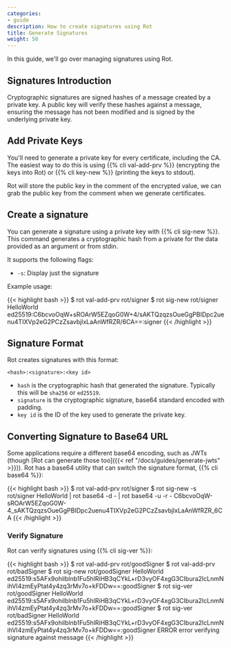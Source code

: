 ```yaml
---
categories:
- guide
description: How to create signatures using Rot
title: Generate Signatures
weight: 50
---
```


In this guide, we'll go over managing signatures using Rot.

## Signatures Introduction

Cryptographic signatures are signed hashes of a message created by a private key.  A public key will verify these hashes against a message, ensuring the message has not been modified and is signed by the underlying private key.

## Add Private Keys

You'll need to generate a private key for every certificate, including the CA.  The easiest way to do this is using {{% cli val-add-prv %}} (encrypting the keys into Rot) or {{% cli key-new %}} (printing the keys to stdout).

Rot will store the public key in the comment of the encrypted value, we can grab the public key from the comment when we generate certificates.

## Create a signature

You can generate a signature using a private key with {{% cli sig-new %}}.  This command generates a cryptographic hash from a private for the data provided as an argument or from stdin.

It supports the following flags:

- `-s`: Display just the signature

Example usage:

{{< highlight bash >}}
$ rot val-add-prv rot/signer
$ rot sig-new rot/signer HelloWorld
ed25519:C6bcvoOqW+sROArW5EZqoG0W+4/sAKTQzqzsOueGgPBIDpc2uenu4TIXVp2eG2PCzZsavbjlxLaAnWfRZR/6CA==:signer
{{< /highlight >}}

## Signature Format

Rot creates signatures with this format:

`<hash>:<signature>:<key id>`

- `hash` is the cryptographic hash that generated the signature.  Typically this will be `sha256` or `ed25519`.
- `signature` is the cryptographic signature, base64 standard encoded with padding.
- `key id` is the ID of the key used to generate the private key.

## Converting Signature to Base64 URL

Some applications require a different base64 encoding, such as JWTs (though [Rot can generate those too]({{< ref "/docs/guides/generate-jwts" >}})).  Rot has a base64 utility that can switch the signature format, {{% cli base64 %}}:

{{< highlight bash >}}
$ rot val-add-prv rot/signer
$ rot sig-new -s rot/signer HelloWorld | rot base64 -d - | rot base64 -u -r -
C6bcvoOqW-sROArW5EZqoG0W-4_sAKTQzqzsOueGgPBIDpc2uenu4TIXVp2eG2PCzZsavbjlxLaAnWfRZR_6CA
{{< /highlight >}}

### Verify Signature

Rot can verify signatures using {{% cli sig-ver %}}:

{{< highlight bash >}}
$ rot val-add-prv rot/goodSigner
$ rot val-add-prv rot/badSigner
$ rot sig-new rot/goodSigner HelloWorld
ed25519:s5AFx9ohilblnb1Fu5hlRiHB3qCYkL+rD3vyOF4xgG3CIbura2lcLnmNihVI4zmEyPtat4y4zq3rMv7o+kFDDw==:goodSigner
$ rot sig-ver rot/goodSigner HelloWorld ed25519:s5AFx9ohilblnb1Fu5hlRiHB3qCYkL+rD3vyOF4xgG3CIbura2lcLnmNihVI4zmEyPtat4y4zq3rMv7o+kFDDw==:goodSigner
$ rot sig-ver rot/badSigner HelloWorld ed25519:s5AFx9ohilblnb1Fu5hlRiHB3qCYkL+rD3vyOF4xgG3CIbura2lcLnmNihVI4zmEyPtat4y4zq3rMv7o+kFDDw==:goodSigner
ERROR error verifying signature against message
{{< /highlight >}}
